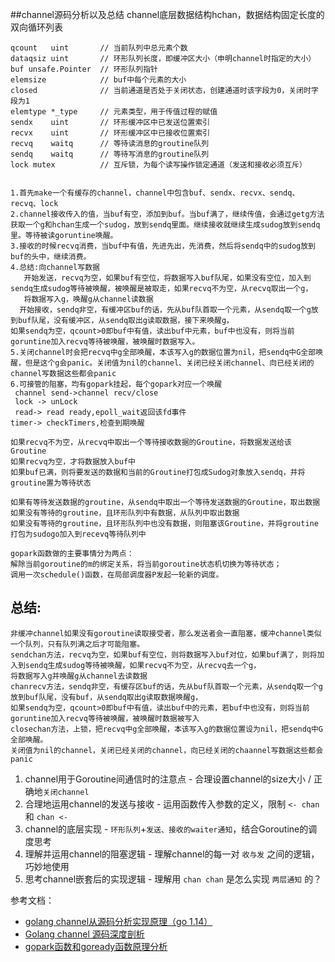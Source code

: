##channel源码分析以及总结
    channel底层数据结构hchan，数据结构固定长度的双向循环列表

    qcount   uint       // 当前队列中总元素个数
    dataqsiz uint       // 环形队列长度，即缓冲区大小（申明channel时指定的大小）     
    buf unsafe.Pointer  // 环形队列指针
    elemsize            // buf中每个元素的大小
    closed              // 当前通道是否处于关闭状态，创建通道时该字段为0，关闭时字段为1
    elemtype *_type     // 元素类型，用于传值过程的赋值
    sendx    uint       // 环形缓冲区中已发送位置索引
    recvx    uint       // 环形缓冲区中已接收位置索引
    recvq    waitq      // 等待读消息的groutine队列
    sendq    waitq      // 等待写消息的groutine队列
    lock mutex          // 互斥锁，为每个读写操作锁定通道（发送和接收必须互斥）


    1.首先make一个有缓存的channel，channel中包含buf、sendx、recvx、sendq、recvq、lock
    2.channel接收传入的值，当buf有空，添加到buf。当buf满了，继续传值，会通过getg方法获取一个g和hchan生成一个sudog，放到sendq里面。继续接收就继续生成sudog放到sendq里。等待被读goruntine唤醒。
    3.接收的时候recvq消费，当buf中有值，先进先出，先消费，然后将sendq中的sudog放到buf的头中，继续消费。
    4.总结:向channel写数据
       开始发送，recvq为空，如果buf有空位，将数据写入buf队尾，如果没有空位，加入到sendq生成sudog等待被唤醒，被唤醒是被取走，如果recvq不为空，从recvq取出一个g，
       将数据写入g，唤醒g从channel读数据
      开始接收，sendq非空，有缓冲区buf的话，先从buf队首取一个元素，从sendq取一个g放到buf队尾，没有缓冲区，从sendq取出g读取数据，接下来唤醒g，
    如果sendq为空，qcount>0即buf中有值，读出buf中元素，buf中也没有，则将当前goruntine加入recvq等待被唤醒，被唤醒时数据写入。
    5.关闭channel时会把recvq中g全部唤醒，本该写入g的数据位置为nil，把sendq中G全部唤醒，但是这个g会panic。关闭值为nil的channel、关闭已经关闭channel、向已经关闭的channel写数据这些都会panic
    6.可接管的阻塞，均有gopark挂起，每个gopark对应一个唤醒
     channel send->channel recv/close
     lock -> unLock
     read-> read ready,epoll_wait返回该fd事件
    timer-> checkTimers,检查到期唤醒

    如果recvq不为空，从recvq中取出一个等待接收数据的Groutine，将数据发送给该Groutine
    如果recvq为空，才将数据放入buf中
    如果buf已满，则将要发送的数据和当前的Groutine打包成Sudog对象放入sendq，并将groutine置为等待状态

    如果有等待发送数据的groutine，从sendq中取出一个等待发送数据的Groutine，取出数据
    如果没有等待的groutine，且环形队列中有数据，从队列中取出数据
    如果没有等待的groutine，且环形队列中也没有数据，则阻塞该Groutine，并将groutine打包为sudogo加入到recevq等待队列中

    gopark函数做的主要事情分为两点：
    解除当前goroutine的m的绑定关系，将当前goroutine状态机切换为等待状态；
    调用一次schedule()函数，在局部调度器P发起一轮新的调度。


## 总结:
    非缓冲channel如果没有goroutine读取接受者，那么发送者会一直阻塞，缓冲channel类似一个队列，只有队列满之后才可能阻塞。
    sendchan方法，recvq为空，如果buf有空位，则将数据写入buf对位，如果buf满了，则将加入到sendq生成sudog等待被唤醒，如果recvq不为空，从recvq去一个g，
    将数据写入g并唤醒g从channel去读数据
    chanrecv方法，sendq非空，有缓存区buf的话，先从buf队首取一个元素，从sendq取一个g放到buf队尾，没有buf，从sendq取出g读取数据唤醒g，
    如果sendq为空，qcount>0即buf中有值，读出buf中的元素，若buf中也没有，则将当前goruntine加入recvq等待被唤醒，被唤醒时数据被写入
    closechan方法，上锁，把recvq中g全部唤醒，本该写入g的数据位置设为nil，把sendq中G全部唤醒。
    关闭值为nil的channel，关闭已经关闭的channel，向已经关闭的chaannel写数据这些都会panic
    

1. channel用于Goroutine间通信时的注意点 - 合理设置channel的size大小 / 正确地`关闭channel`
2. 合理地运用channel的发送与接收 - 运用函数传入参数的定义，限制 `<- chan` 和 `chan <-`
3. channel的底层实现 - `环形队列`+`发送、接收的waiter通知`，结合Goroutine的调度思考
4. 理解并运用channel的阻塞逻辑 - 理解channel的每一对 `收与发` 之间的逻辑，巧妙地使用
5. 思考channel嵌套后的实现逻辑 - 理解用 `chan chan` 是怎么实现 `两层通知` 的？


参考文档：
- [golang channel从源码分析实现原理（go 1.14）](https://juejin.cn/post/6875325172249788429)
- [Golang channel 源码深度剖析](https://www.cyhone.com/articles/analysis-of-golang-channel/)
- [gopark函数和goready函数原理分析](https://blog.csdn.net/u010853261/article/details/85887948)



